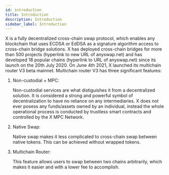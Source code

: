 ```yaml
---
id: introduction
title: Introduction
description: Introduction
sidebar_label: Introduction
---
```


X is a fully decentralized cross-chain swap protocol, which enables any blockchain that uses ECDSA or EdDSA as a signature algorithm access to cross-chain bridge solutions. X has deployed cross-chain bridges for more than 500 projects (hyperlink to new URL of anyswap.net) and has developed 18 popular chains (hyperlink to URL of anyswap.net) since its launch on the 20th July 2020. On June 4th 2021, X launched its multichain router V3 beta mainnet. Multichain router V3 has three significant features:

1. Non-custodial + MPC:

    Non-custodial services are what distiguishes it from a decentralized solution. It is considered a strong and powerful symbol of decentralization to have no reliance on any intermediaries. X does not ever posess any funds/assets owned by an individual, instead the whole operational process is conducted by trustless smart contracts and controlled by the X MPC Network.

2. Native Swap:

    Native swap makes it less complicated to cross-chain swap between native tokens. This can be achieved without wrapped tokens.

3. Multichain Router:

    This feature allows users to swap between two chains arbitrarily, which makes it easier and with a lower fee to accomplish.


